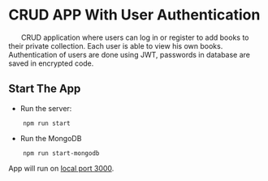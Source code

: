 # CRUD APP With User Authentication
&ensp;&ensp;&ensp; CRUD application where users can log in or register to add books 
to their private collection. Each user is able to view his own books. Authentication of
users are done using JWT, passwords in database are saved in encrypted code.
## Start The App

- Run the server:
```shell
    npm run start
```
- Run the MongoDB 
```shell
    npm run start-mongodb
```

App will run on [local port 3000](http://localhost:3000/).
